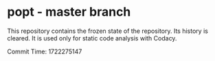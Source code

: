 # popt - master branch

This repository contains the frozen state of the repository.
Its history is cleared. It is used only for static code
analysis with Codacy.

Commit Time: 1722275147